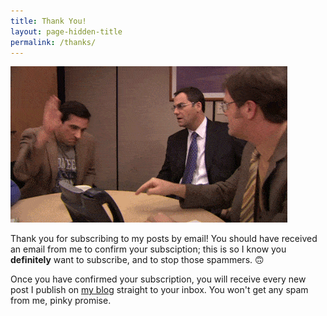 ```yaml
---
title: Thank You!
layout: page-hidden-title
permalink: /thanks/
---
```

![Thank you GIF](/assets/images/wp-images/2021/05/thank-you.gif)

Thank you for subscribing to my posts by email! You should have received an email from me to confirm your subsciption; this is so I know you **definitely** want to subscribe, and to stop those spammers. 🙃

Once you have confirmed your subscription, you will receive every new post I publish on [my blog](/) straight to your inbox. You won't get any spam from me, pinky promise.
